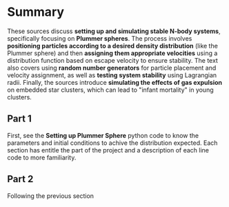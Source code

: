 # Summary

These sources discuss **setting up and simulating stable N-body systems**, specifically focusing on **Plummer spheres**. The process involves **positioning particles according to a desired density distribution** (like the Plummer sphere) and then **assigning them appropriate velocities** using a distribution function based on escape velocity to ensure stability. The text also covers using **random number generators** for particle placement and velocity assignment, as well as **testing system stability** using Lagrangian radii. Finally, the sources introduce **simulating the effects of gas expulsion** on embedded star clusters, which can lead to "infant mortality" in young clusters.

## Part 1

First, see the **Setting up Plummer Sphere** python code to know the parameters and initial conditions to achive the distribution expected. Each section has entitle the part of the project and a description of each line code to more familiarity. 

## Part 2

Following the previous section
